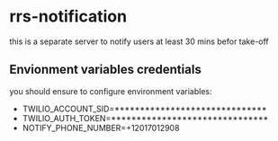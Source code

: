 # rrs-notification
this is a separate server to notify users at least 30 mins befor take-off

## Envionment variables credentials
you should ensure to configure environment variables:
- TWILIO_ACCOUNT_SID=******************************
- TWILIO_AUTH_TOKEN=*******************************
- NOTIFY_PHONE_NUMBER=+12017012908
